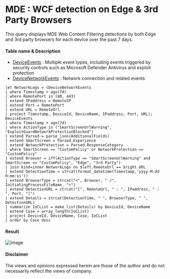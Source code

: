 # MDE : WCF detection on Edge & 3rd Party Browsers
This query displays MDE Web Content Filtering detections by both Edge and 3rd party browsers for each device over the past 7 days.

#### Table name & Description
- [DeviceEvents](https://learn.microsoft.com/en-us/microsoft-365/security/defender/advanced-hunting-deviceevents-table?view=o365-worldwide) :	Multiple event types, including events triggered by security controls such as Microsoft Defender Antivirus and exploit protection
- [DeviceNetworkEvents](https://learn.microsoft.com/en-us/microsoft-365/security/defender/advanced-hunting-devicenetworkevents-table?view=o365-worldwide) : 	Network connection and related events

```kusto
let NetworkLogs = (DeviceNetworkEvents
| where Timestamp > ago(7d)
| where RemotePort in (80, 443)
| extend IPaddress = RemoteIP
| extend Port = RemotePort
| extend URL = RemoteUrl
| project Timestamp, DeviceId, DeviceName, IPaddress, Port, URL);
DeviceEvents
| where Timestamp > ago(7d)
| where ActionType in ("SmartScreenUrlWarning", "ExploitGuardNetworkProtectionBlocked")
| extend Parsed = parse_json(AdditionalFields)
| extend SmartScreen = Parsed.Experience
| extend NetworkProtection = Parsed.ResponseCategory
| where SmartScreen == "CustomPolicy" or NetworkProtection == "CustomPolicy"
| extend Browser = iff(ActionType == "SmartScreenUrlWarning" and SmartScreen == "CustomPolicy", "Edge", "3rd Party")
| join kind=inner NetworkLogs on $left.RemoteUrl == $right.URL
| extend DetectionTime = strcat(format_datetime(Timestamp,'yyyy-M-dd H:mm:ss'))
| extend BrowserType = strcat("<", Browser, " /", InitiatingProcessFileName, ">")
| extend DetectionURL = strcat("[", RemoteUrl, " : ", IPaddress, " : ", Port, "]")
| extend Details = strcat(DetectionTime, " ", BrowserType, " ", DetectionURL)
| summarize IoCList = make_list(Details) by DeviceId, DeviceName
| extend Case = array_length(IoCList)
| project DeviceId, DeviceName, Case, IoCList
| order by Case desc 
```

#### Result
![image](https://github.com/LearningKijo/KQL/assets/120234772/355ad2d3-80d8-4cc7-9830-31b8eccb18aa)

#### Disclaimer
The views and opinions expressed herein are those of the author and do not necessarily reflect the views of company.

